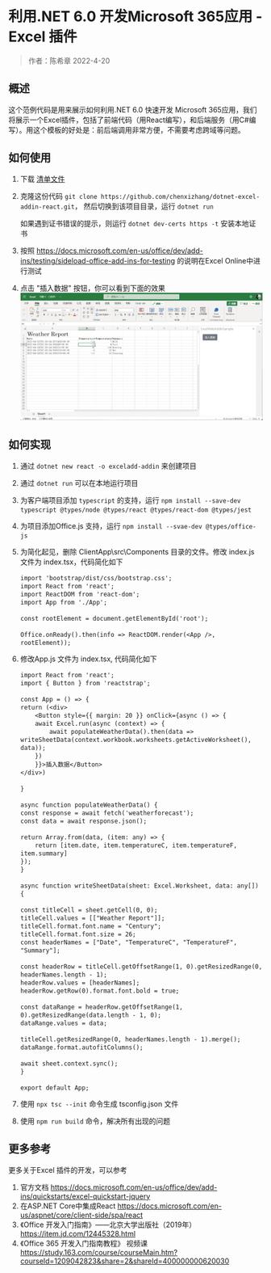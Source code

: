 # 利用.NET 6.0 开发Microsoft 365应用 - Excel 插件
> 作者：陈希章 2022-4-20

## 概述

这个范例代码是用来展示如何利用.NET 6.0 快速开发 Microsoft 365应用，我们将展示一个Excel插件，包括了前端代码（用React编写），和后端服务（用C#编写）。用这个模板的好处是：前后端调用非常方便，不需要考虑跨域等问题。

## 如何使用

1. 下载 [清单文件](./ClientApp/public/manifest.xml) 
1. 克隆这份代码 `git clone https://github.com/chenxizhang/dotnet-excel-addin-react.git`， 然后切换到该项目目录，运行 `dotnet run`
    
    如果遇到证书错误的提示，则运行 `dotnet dev-certs https -t` 安装本地证书

1. 按照 <https://docs.microsoft.com/en-us/office/dev/add-ins/testing/sideload-office-add-ins-for-testing> 的说明在Excel Online中进行测试
1. 点击 "插入数据" 按钮，你可以看到下面的效果
    ![](example.png)

## 如何实现

1. 通过 `dotnet new react -o exceladd-addin` 来创建项目
1. 通过 `dotnet run` 可以在本地运行项目
1. 为客户端项目添加 `typescript` 的支持，运行 `npm install --save-dev typescript @types/node @types/react @types/react-dom @types/jest`
1. 为项目添加Office.js 支持，运行 `npm install --svae-dev @types/office-js`
1. 为简化起见，删除 ClientApp\src\Components 目录的文件。修改 index.js 文件为 index.tsx，代码简化如下

    ```tsx
    import 'bootstrap/dist/css/bootstrap.css';
    import React from 'react';
    import ReactDOM from 'react-dom';
    import App from './App';

    const rootElement = document.getElementById('root');

    Office.onReady().then(info => ReactDOM.render(<App />, rootElement));

    ```
1. 修改App.js 文件为 index.tsx, 代码简化如下

    ```tsx
    import React from 'react';
    import { Button } from 'reactstrap';

    const App = () => {
    return (<div>
        <Button style={{ margin: 20 }} onClick={async () => {
        await Excel.run(async (context) => {
            await populateWeatherData().then(data => writeSheetData(context.workbook.worksheets.getActiveWorksheet(), data));
        })
        }}>插入数据</Button>
    </div>)

    }

    async function populateWeatherData() {
    const response = await fetch('weatherforecast');
    const data = await response.json();

    return Array.from(data, (item: any) => {
        return [item.date, item.temperatureC, item.temperatureF, item.summary]
    });
    }

    async function writeSheetData(sheet: Excel.Worksheet, data: any[]) {

    const titleCell = sheet.getCell(0, 0);
    titleCell.values = [["Weather Report"]];
    titleCell.format.font.name = "Century";
    titleCell.format.font.size = 26;
    const headerNames = ["Date", "TemperatureC", "TemperatureF", "Summary"];

    const headerRow = titleCell.getOffsetRange(1, 0).getResizedRange(0, headerNames.length - 1);
    headerRow.values = [headerNames];
    headerRow.getRow(0).format.font.bold = true;

    const dataRange = headerRow.getOffsetRange(1, 0).getResizedRange(data.length - 1, 0);
    dataRange.values = data;

    titleCell.getResizedRange(0, headerNames.length - 1).merge();
    dataRange.format.autofitColumns();

    await sheet.context.sync();
    }

    export default App;
    ```
1. 使用 `npx tsc --init` 命令生成 tsconfig.json 文件
1. 使用 `npm run build` 命令，解决所有出现的问题

## 更多参考

更多关于Excel 插件的开发，可以参考 

1. 官方文档 https://docs.microsoft.com/en-us/office/dev/add-ins/quickstarts/excel-quickstart-jquery
1. 在ASP.NET Core中集成React https://docs.microsoft.com/en-us/aspnet/core/client-side/spa/react  
1. 《Office 开发入门指南》——北京大学出版社（2019年）https://item.jd.com/12445328.html 
1. 《Office 365 开发入门指南教程》 视频课 https://study.163.com/course/courseMain.htm?courseId=1209042823&share=2&shareId=400000000620030